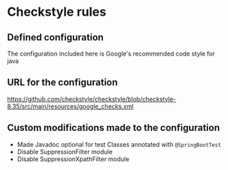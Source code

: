 # Checkstyle rules

## Defined configuration
The configuration included here is Google's recommended code style for java

## URL for the configuration
https://github.com/checkstyle/checkstyle/blob/checkstyle-8.35/src/main/resources/google_checks.xml

## Custom modifications made to the configuration
- Made Javadoc optional for test Classes annotated with `@SpringBootTest`
- Disable SuppressionFilter module
- Disable SuppressionXpathFilter module
